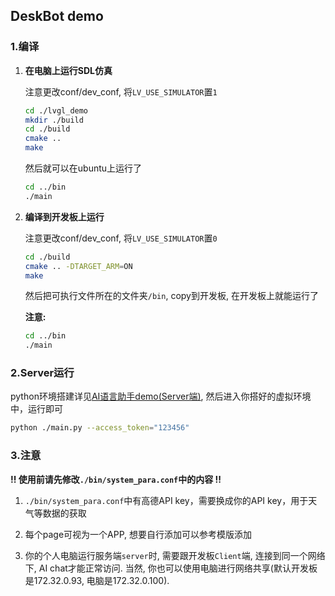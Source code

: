 ## DeskBot demo

### 1.编译
1. **在电脑上运行SDL仿真**

    注意更改conf/dev_conf, 将`LV_USE_SIMULATOR`置`1`
    
    ```sh
    cd ./lvgl_demo
    mkdir ./build
    cd ./build
    cmake ..
    make
    ```

    然后就可以在ubuntu上运行了

    ```sh
    cd ../bin
    ./main
    ```

2. **编译到开发板上运行**

    注意更改conf/dev_conf, 将`LV_USE_SIMULATOR`置`0`

    ```sh
    cd ./build
    cmake .. -DTARGET_ARM=ON
    make
    ```

    然后把可执行文件所在的文件夹`/bin`, copy到开发板, 在开发板上就能运行了

    **注意:** 

    ```sh
    cd ../bin
    ./main
    ```

### 2.Server运行

python环境搭建详见[AI语言助手demo(Server端)](../AIChat_demo/Server/README.md), 然后进入你搭好的虚拟环境中，运行即可

``` sh
python ./main.py --access_token="123456"
```

### 3.注意

**!! 使用前请先修改`./bin/system_para.conf`中的内容 !!**

1. `./bin/system_para.conf`中有高德API key，需要换成你的API key，用于天气等数据的获取

2. 每个page可视为一个APP, 想要自行添加可以参考模版添加

3. 你的个人电脑运行服务端`server`时, 需要跟开发板`Client`端, 连接到同一个网络下, AI chat才能正常访问. 当然, 你也可以使用电脑进行网络共享(默认开发板是172.32.0.93, 电脑是172.32.0.100).
